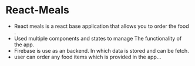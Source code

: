 # React-Meals
- React meals is a react base application that allows you to order the food . 
- Used multiple components and states to manage The functionality of the app.
- Firebase is use as an backend. In which data is stored and can be fetch. 
- user can order any food items which is provided in the app…
